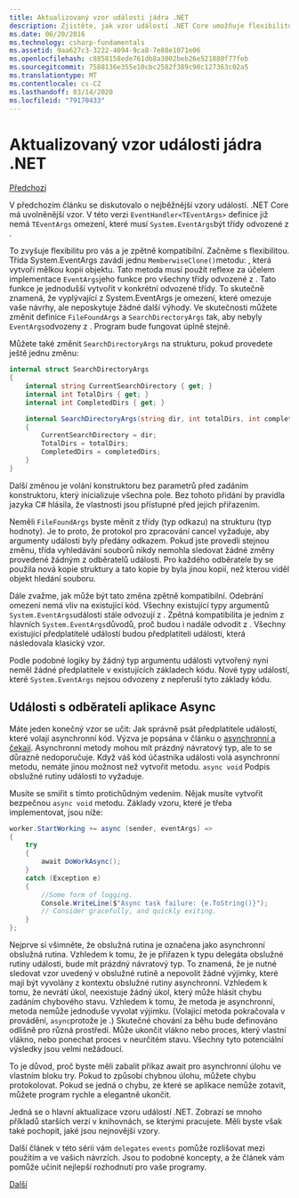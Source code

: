 ```yaml
---
title: Aktualizovaný vzor události jádra .NET
description: Zjistěte, jak vzor událostí .NET Core umožňuje flexibilitu se zpětnou kompatibilitou a jak implementovat bezpečné zpracování událostí s asynchronními odběrateli.
ms.date: 06/20/2016
ms.technology: csharp-fundamentals
ms.assetid: 9aa627c3-3222-4094-9ca8-7e88e1071e06
ms.openlocfilehash: c8858158ede761db8a3002beb26e521880f77feb
ms.sourcegitcommit: 7588136e355e10cbc2582f389c90c127363c02a5
ms.translationtype: MT
ms.contentlocale: cs-CZ
ms.lasthandoff: 03/14/2020
ms.locfileid: "79170433"
---
```

# <a name="the-updated-net-core-event-pattern"></a>Aktualizovaný vzor události jádra .NET

[Předchozí](event-pattern.md)

V předchozím článku se diskutovalo o nejběžnější vzory událostí. .NET Core má uvolněnější vzor. V této verzi `EventHandler<TEventArgs>` definice již nemá `TEventArgs` omezení, které musí `System.EventArgs`být třídy odvozené z .

To zvyšuje flexibilitu pro vás a je zpětně kompatibilní. Začněme s flexibilitou. Třída System.EventArgs zavádí jednu `MemberwiseClone()`metodu: , která vytvoří mělkou kopii objektu.
Tato metoda musí použít reflexe za účelem implementace `EventArgs`jeho funkce pro všechny třídy odvozené z . Tato funkce je jednodušší vytvořit v konkrétní odvozené třídy. To skutečně znamená, že vyplývající z System.EventArgs je omezení, které omezuje vaše návrhy, ale neposkytuje žádné další výhody.
Ve skutečnosti můžete změnit definice `FileFoundArgs` a `SearchDirectoryArgs` tak, aby nebyly `EventArgs`odvozeny z .
Program bude fungovat úplně stejně.

Můžete také změnit `SearchDirectoryArgs` na strukturu, pokud provedete ještě jednu změnu:

```csharp
internal struct SearchDirectoryArgs
{
    internal string CurrentSearchDirectory { get; }
    internal int TotalDirs { get; }
    internal int CompletedDirs { get; }

    internal SearchDirectoryArgs(string dir, int totalDirs, int completedDirs) : this()
    {
        CurrentSearchDirectory = dir;
        TotalDirs = totalDirs;
        CompletedDirs = completedDirs;
    }
}
```

Další změnou je volání konstruktoru bez parametrů před zadáním konstruktoru, který inicializuje všechna pole. Bez tohoto přidání by pravidla jazyka C# hlásila, že vlastnosti jsou přístupné před jejich přiřazením.

Neměli `FileFoundArgs` byste měnit z třídy (typ odkazu) na strukturu (typ hodnoty). Je to proto, že protokol pro zpracování cancel vyžaduje, aby argumenty události byly předány odkazem. Pokud jste provedli stejnou změnu, třída vyhledávání souborů nikdy nemohla sledovat žádné změny provedené žádným z odběratelů události. Pro každého odběratele by se použila nová kopie struktury a tato kopie by byla jinou kopií, než kterou viděl objekt hledání souboru.

Dále zvažme, jak může být tato změna zpětně kompatibilní.
Odebrání omezení nemá vliv na existující kód. Všechny existující typy argumentů `System.EventArgs`události stále odvozují z .
Zpětná kompatibilita je jedním z hlavních `System.EventArgs`důvodů, proč budou i nadále odvodit z . Všechny existující předplatitelé událostí budou předplatiteli události, která následovala klasický vzor.

Podle podobné logiky by žádný typ argumentu události vytvořený nyní neměl žádné předplatitele v existujících základech kódu. Nové typy událostí, které `System.EventArgs` nejsou odvozeny z nepřeruší tyto základy kódu.

## <a name="events-with-async-subscribers"></a>Události s odběrateli aplikace Async

Máte jeden konečný vzor se učit: Jak správně psát předplatitele událostí, které volají asynchronní kód. Výzva je popsána v článku o [asynchronní a čekají](async.md). Asynchronní metody mohou mít prázdný návratový typ, ale to se důrazně nedoporučuje. Když váš kód účastníka události volá asynchronní metodu, nemáte jinou možnost než vytvořit metodu. `async void` Podpis obslužné rutiny události to vyžaduje.

Musíte se smířit s tímto protichůdným vedením. Nějak musíte vytvořit bezpečnou `async void` metodu. Základy vzoru, které je třeba implementovat, jsou níže:

```csharp
worker.StartWorking += async (sender, eventArgs) =>
{
    try
    {
        await DoWorkAsync();
    }
    catch (Exception e)
    {
        //Some form of logging.
        Console.WriteLine($"Async task failure: {e.ToString()}");
        // Consider gracefully, and quickly exiting.
    }
};
```

Nejprve si všimněte, že obslužná rutina je označena jako asynchronní obslužná rutina. Vzhledem k tomu, že je přiřazen k typu delegáta obslužné rutiny události, bude mít prázdný návratový typ. To znamená, že je nutné sledovat vzor uvedený v obslužné rutině a nepovolit žádné výjimky, které mají být vyvolány z kontextu obslužné rutiny asynchronní. Vzhledem k tomu, že nevrátí úkol, neexistuje žádný úkol, který může hlásit chybu zadáním chybového stavu. Vzhledem k tomu, že metoda je asynchronní, metoda nemůže jednoduše vyvolat výjimku. (Volající metoda pokračovala v provádění, `async`protože je .) Skutečné chování za běhu bude definováno odlišně pro různá prostředí. Může ukončit vlákno nebo proces, který vlastní vlákno, nebo ponechat proces v neurčitém stavu. Všechny tyto potenciální výsledky jsou velmi nežádoucí.

To je důvod, proč byste měli zabalit příkaz await pro asynchronní úlohu ve vlastním bloku try. Pokud to způsobí chybnou úlohu, můžete chybu protokolovat. Pokud se jedná o chybu, ze které se aplikace nemůže zotavit, můžete program rychle a elegantně ukončit.

Jedná se o hlavní aktualizace vzoru událostí .NET. Zobrazí se mnoho příkladů starších verzí v knihovnách, se kterými pracujete. Měli byste však také pochopit, jaké jsou nejnovější vzory.

Další článek v této sérii vám `delegates` `events` pomůže rozlišovat mezi použitím a ve vašich návrzích. Jsou to podobné koncepty, a že článek vám pomůže učinit nejlepší rozhodnutí pro vaše programy.

[Další](distinguish-delegates-events.md)
